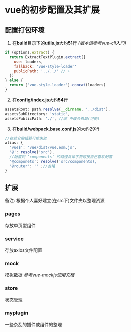 # vue的初步配置及其扩展
## 配置打包环境
1. 在**build**目录下的**utils.js**大约**51**行 *(版本请参考vue-cli入门)*  
```javascript
if (options.extract) {
  return ExtractTextPlugin.extract({
    use: loaders,
    fallback: 'vue-style-loader'
    publicPath: '../../' // + 
  })
} else {
  return ['vue-style-loader'].concat(loaders)
}
```
2. 在**config/index.js**大约**54**行  

```javascript
assetsRoot: path.resolve(__dirname, '../dist'),
assetsSubDirectory: 'static',
assetsPublicPath: './', //改 不改会白屏(可能)
```
3. 在**build/webpack.base.conf.js**的大约29行
```javascript
//在其它编辑器可能失效
alias: {
  'vue$': 'vue/dist/vue.esm.js',
  '@': resolve('src'),
  //配置到 ‘components’ 的路径具体字符可按自己喜欢配置
  '@componets': resolve('src/components),
  '@router': '' ;//省略
}
```


## 扩展
备注: 根据个人喜好建立(在src下)文件夹以整理资源
### pages
存放单页型组件
### service
存放axios文件配置
### mock
模拟数据  *参考vue-mockjs使用文档*
### store
状态管理
### myplugin
一些杂乱的插件或组件的整理
